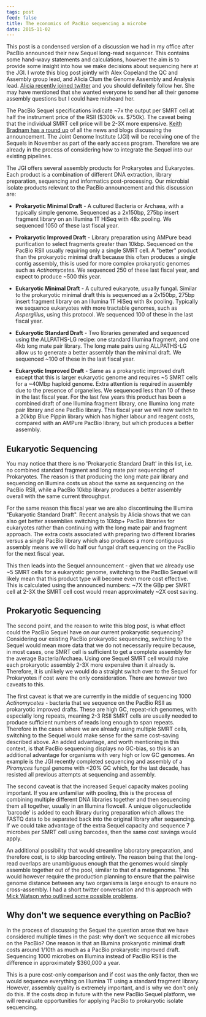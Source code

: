 ```yaml
---
tags: post
feed: false
title: The economics of PacBio sequencing a microbe
date: 2015-11-02
---
```


This post is a condensed version of a discussion we had in my office after
PacBio announced their new Sequel long-read sequencer. This contains some
hand-wavy statements and calculations, however the aim is to provide some
insight into how we make decisions about sequencing here at the JGI. I wrote
this blog post jointly with Alex Copeland the QC and Assembly group lead, and
Alicia Clum the Genome Assembly and Analysis lead. [Alicia recently joined
twitter][alicia] and you should definitely follow her. She may have mentioned
that she wanted everyone to send her all their genome assembly questions but I
could have misheard her.

[alicia]: https://twitter.com/alicia_clum

The PacBio Sequel specifications indicate ~7x the output per SMRT cell at half
the instrument price of the RSII ($300k vs. $750k). The caveat being that the
individual SMRT cell price will be 2-3X more expensive. [Keith Bradnam has a
round up][keith bradnam] of all the news and blogs discussing the announcement.
The Joint Genome Institute (JGI) will be receiving one of the Sequels in
November as part of the early access program. Therefore we are already in the
process of considering how to integrate the Sequel into our existing pipelines.

[keith bradnam]: http://www.acgt.me/blog/2015/10/1/who-is-saying-what-about-the-new-pacbio-sequel-system

The JGI offers several assembly products for Prokaryotes and Eukaryotes. Each
product is a combination of different DNA extraction, library preparation,
sequencing and informatics post-processing. Our microbial isolate products
relevant to the PacBio announcement and this discussion are:

- **Prokaryotic Minimal Draft** - A cultured Bacteria or Archaea, with a
  typically simple genome. Sequenced as a 2x150bp, 275bp insert fragment
  library on an Illumina 1T HiSeq with 48x pooling. We sequenced 1050 of
  these last fiscal year.

- **Prokaryotic Improved Draft** - Library preparation using AMPure bead
  purification to select fragments greater than 10kbp. Sequenced on the
  PacBio RSII usually requiring only a single SMRT cell. A "better" product
  than the prokaryotic minimal draft because this often produces a single
  contig assembly, this is used for more complex prokaryotic genomes such as
  _Actinomycetes_. We sequenced 250 of these last fiscal year, and expect
  to produce ~500 this year.

- **Eukaryotic Minimal Draft** - A cultured eukaryote, usually fungal.
  Similar to the prokaryotic minimal draft this is sequenced as a 2x150bp,
  275bp insert fragment library on an Illumina 1T HiSeq with 8x pooling.
  Typically we sequence eukaryotes with more tractable genomes, such as
  _Aspergillus_, using this protocol. We sequenced 100 of these in the last
  fiscal year.

- **Eukaryotic Standard Draft** - Two libraries generated and sequenced using
  the ALLPATHS-LG recipe: one standard Illumina fragment, and one 4kb long
  mate pair library. The long mate pairs using ALLPATHS-LG allow us to
  generate a better assembly than the minimal draft. We sequenced ~100 of
  these in the last fiscal year.

- **Eukaryotic Improved Draft** - Same as a prokaryotic improved draft except
  that this is larger eukaryotic genome and requires ~5 SMRT cells for a
  ~40Mbp haploid genome. Extra attention is required in assembly due to the
  presence of organelles. We sequenced less than 10 of these in the last
  fiscal year. For the last few years this product has been a combined
  draft of one Illumina fragment library, one Illumina long mate pair library
  and one PacBio library. This fiscal year we will now switch to a 20kbp
  Blue Pippin library which has higher labour and reagent costs, compared
  with an AMPure PacBio library, but which produces a better assembly.

## Eukaryotic Sequencing

You may notice that there is no 'Prokaryotic Standard Draft' in this list, i.e.
no combined standard fragment and long mate pair sequencing of Prokaryotes. The
reason is that producing the long mate pair library and sequencing on Illumina
costs us about the same as sequencing on the PacBio RSII, while a PacBio 10kbp
library produces a better assembly overall with the same current throughput.

For the same reason this fiscal year we are also discontinuing the Illumina
"Eukaryotic Standard Draft". Recent analysis by Alicia shows that we can also
get better assemblies switching to 10kbp+ PacBio libraries for eukaryotes
rather than continuing with the long mate pair and fragment approach. The extra
costs associated with preparing two different libraries versus a single PacBio
library which also produces a more contiguous assembly means we will do half
our fungal draft sequencing on the PacBio for the next fiscal year.

This then leads into the Sequel announcement - given that we already use ~5
SMRT cells for a eukaryotic genome, switching to the PacBio Sequel will likely
mean that this product type will become even more cost effective. This is
calculated using the announced numbers: ~7X the GBp per SMRT cell at 2-3X the
SMRT cell cost would mean approximately ~2X cost saving.

## Prokaryotic Sequencing

The second point, and the reason to write this blog post, is what effect could
the PacBio Sequel have on our current prokaryotic sequencing? Considering our
existing PacBio prokaryotic sequencing, switching to the Sequel would mean more
data that we do not necessarily require because, in most cases, one SMRT cell
is sufficient to get a complete assembly for the average Bacteria/Archaea.
Using one Sequel SMRT cell would make each prokaryotic assembly 2-3X more
expensive than it already is. Therefore, it is unlikely we would do a straight
switch over to the Sequel for Prokaryotes if cost were the only consideration.
There are however two caveats to this.

The first caveat is that we are currently in the middle of sequencing 1000
_Actinomycetes_ - bacteria that we sequence on the PacBio RSII as prokaryotic
improved drafts. These are high GC, repeat-rich genomes, with especially long
repeats, meaning 2-3 RSII SMRT cells are usually needed to produce sufficient
numbers of reads long enough to span repeats. Therefore in the cases where we
are already using multiple SMRT cells, switching to the Sequel would make sense
for the same cost-saving described above. An added advantage, and worth
mentioning in this context, is that PacBio sequencing displays no GC-bias, so
this is an additional advantage for organisms with very high or low GC genomes.
An example is the JGI recently completed sequencing and assembly of a
_Piromyces_ fungal genome with <20% GC which, for the last decade, has resisted
all previous attempts at sequencing and assembly.

The second caveat is that the increased Sequel capacity makes pooling
important. If you are unfamiliar with pooling, this is the process of combining
multiple different DNA libraries together and then sequencing them all
together, usually in an Illumina flowcell. A unique oligonucleotide 'barcode'
is added to each library during preparation which allows the FASTQ data to be
separated back into the original library after sequencing. If we could take
advantage of the extra Sequel capacity and sequence 7 microbes per SMRT cell
using barcodes, then the same cost savings would apply.

An additional possibility that would streamline laboratory preparation, and
therefore cost, is to skip barcoding entirely. The reason being that the
long-read overlaps are unambiguous enough that the genomes would simply
assemble together out of the pool, similar to that of a metagenome. This would
however require the production planning to ensure that the pairwise genome
distance between any two organisms is large enough to ensure no cross-assembly.
I had a short twitter conversation and this approach with [Mick Watson who
outlined some possible problems][problems].

[problems]: https://twitter.com/bioinformatics/status/650391667741069312

## Why don't we sequence everything on PacBio?

In the process of discussing the Sequel the question arose that we have
considered multiple times in the past: why don't we sequence all microbes on
the PacBio? One reason is that an Illumina prokaryotic minimal draft costs
around 1/10th as much as a PacBio prokaryotic improved draft. Sequencing 1000
microbes on Illumina instead of PacBio RSII is the difference in approximately
$360,000 a year.

This is a pure cost-only comparison and if cost was the only factor, then we
would sequence everything on Illumina 1T using a standard fragment library.
However, assembly quality is extremely important, and is why we don't only do
this. If the costs drop in future with the new PacBio Sequel platform, we will
reevaluate opportunities for applying PacBio to prokaryotic isolate sequencing.
